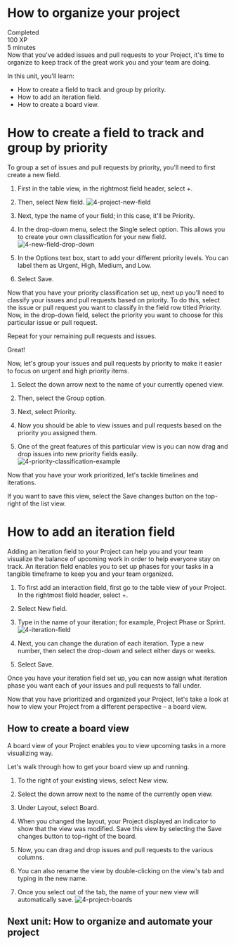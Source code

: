 # How to organize your project
Completed  
100 XP  
5 minutes  
Now that you've added issues and pull requests to your Project, it's time to organize to keep track of the great work you and your team are doing.

In this unit, you'll learn:

- How to create a field to track and group by priority.
- How to add an iteration field.
- How to create a board view.

# How to create a field to track and group by priority
To group a set of issues and pull requests by priority, you'll need to first create a new field.

1) First in the table view, in the rightmost field header, select +.

2) Then, select New field.
![4-project-new-field](https://github.com/pranjal779/MS-GitHub/assets/50409572/9cca672b-a051-446f-9942-a850d687c888)

3) Next, type the name of your field; in this case, it'll be Priority.

4) In the drop-down menu, select the Single select option. This allows you to create your own classification for your new field.
![4-new-field-drop-down](https://github.com/pranjal779/MS-GitHub/assets/50409572/8b5a8f1e-8de5-40bc-b966-5b6a85514940)

5) In the Options text box, start to add your different priority levels. You can label them as Urgent, High, Medium, and Low.

6) Select Save.

Now that you have your priority classification set up, next up you'll need to classify your issues and pull requests based on priority. To do this, select the issue or pull request you want to classify in the field row titled Priority. Now, in the drop-down field, select the priority you want to choose for this particular issue or pull request.

Repeat for your remaining pull requests and issues.

Great!

Now, let's group your issues and pull requests by priority to make it easier to focus on urgent and high priority items.

1) Select the down arrow next to the name of your currently opened view.

2) Then, select the Group option.

3) Next, select Priority.

4) Now you should be able to view issues and pull requests based on the priority you assigned them.

5) One of the great features of this particular view is you can now drag and drop issues into new priority fields easily.
![4-priority-classification-example](https://github.com/pranjal779/MS-GitHub/assets/50409572/605b611d-ab78-4f56-9184-b3d3a14b7032)

Now that you have your work prioritized, let's tackle timelines and iterations.

If you want to save this view, select the Save changes button on the top-right of the list view.

# How to add an iteration field
Adding an iteration field to your Project can help you and your team visualize the balance of upcoming work in order to help everyone stay on track. An iteration field enables you to set up phases for your tasks in a tangible timeframe to keep you and your team organized.

1) To first add an interaction field, first go to the table view of your Project. In the rightmost field header, select +.

2) Select New field.

3) Type in the name of your iteration; for example, Project Phase or Sprint.
![4-iteration-field](https://github.com/pranjal779/MS-GitHub/assets/50409572/2fd6295e-d9f4-49d7-905c-9be410d8b884)

4) Next, you can change the duration of each iteration. Type a new number, then select the drop-down and select either days or weeks.

5) Select Save.

Once you have your iteration field set up, you can now assign what iteration phase you want each of your issues and pull requests to fall under.

Now that you have prioritized and organized your Project, let's take a look at how to view your Project from a different perspective – a board view.

## How to create a board view
A board view of your Project enables you to view upcoming tasks in a more visualizing way.

Let's walk through how to get your board view up and running.

1) To the right of your existing views, select New view.

2) Select the down arrow next to the name of the currently open view.

3) Under Layout, select Board.

4) When you changed the layout, your Project displayed an indicator to show that the view was modified. Save this view by selecting the Save changes button to top-right of the board.

5) Now, you can drag and drop issues and pull requests to the various columns.

6) You can also rename the view by double-clicking on the view's tab and typing in the new name.

7) Once you select out of the tab, the name of your new view will automatically save.
![4-project-boards](https://github.com/pranjal779/MS-GitHub/assets/50409572/fee98e77-20d9-4022-8299-fd6eefed2716)

## Next unit: How to organize and automate your project
